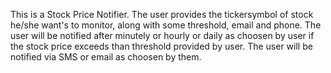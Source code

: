 This is a Stock Price Notifier. The user provides the tickersymbol of stock he/she want's to monitor, along with some threshold, email and phone. The user will be notified after minutely or hourly or daily as choosen by user if the stock price exceeds than threshold provided by user. The user will be notified via SMS or email as choosen by them.